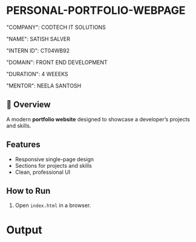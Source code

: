 # PERSONAL-PORTFOLIO-WEBPAGE

"COMPANY": CODTECH IT SOLUTIONS

"NAME": SATISH SALVER

"INTERN ID": CT04WB92

"DOMAIN": FRONT END DEVELOPMENT

"DURATION": 4 WEEEKS

"MENTOR": NEELA SANTOSH

## 📖 Overview

A modern **portfolio website** designed to showcase a developer’s projects and skills.

## Features
- Responsive single-page design
- Sections for projects and skills
- Clean, professional UI

## How to Run
1. Open `index.html` in a browser.

# Output

